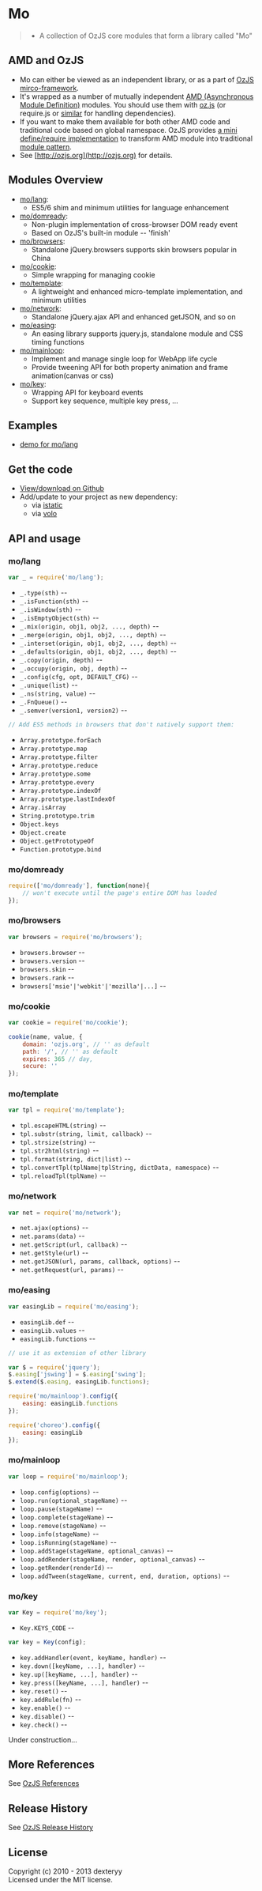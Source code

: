 <!---
layout: intro
title: Mo
-->

# Mo

> * A collection of OzJS core modules that form a library called "Mo" 

## AMD and OzJS

* Mo can either be viewed as an independent library, or as a part of [OzJS mirco-framework](http://ozjs.org/#framework).
* It's wrapped as a number of mutually independent [AMD (Asynchronous Module Definition)](https://github.com/amdjs/amdjs-api/wiki/AMD) modules. You should use them with [oz.js](http://ozjs.org/#start) (or require.js or [similar](http://wiki.commonjs.org/wiki/Implementations) for handling dependencies). 
* If you want to make them available for both other AMD code and traditional code based on global namespace. OzJS provides [a mini define/require implementation](http://ozjs.org/examples/adapter/) to transform AMD module into traditional [module pattern](http://www.adequatelygood.com/2010/3/JavaScript-Module-Pattern-In-Depth).
* See [http://ozjs.org](http://ozjs.org) for details.

## Modules Overview

* [mo/lang](https://github.com/dexteryy/mo/blob/master/lang.js): 
    * ES5/6 shim and minimum utilities for language enhancement
* [mo/domready](https://github.com/dexteryy/mo/blob/master/domready.js): 
    * Non-plugin implementation of cross-browser DOM ready event
    * Based on OzJS's built-in module -- 'finish'
* [mo/browsers](https://github.com/dexteryy/mo/blob/master/browsers.js): 
    * Standalone jQuery.browsers supports skin browsers popular in China 
* [mo/cookie](https://github.com/dexteryy/mo/blob/master/cookie.js): 
    * Simple wrapping for managing cookie 
* [mo/template](https://github.com/dexteryy/mo/blob/master/template.js): 
    * A lightweight and enhanced micro-template implementation, and minimum utilities
* [mo/network](https://github.com/dexteryy/mo/blob/master/network.js): 
    * Standalone jQuery.ajax API and enhanced getJSON, and so on
* [mo/easing](https://github.com/dexteryy/mo/blob/master/easing.js): 
    * An easing library supports jquery.js, standalone module and CSS timing functions
* [mo/mainloop](https://github.com/dexteryy/mo/blob/master/mainloop.js): 
    * Implement and manage single loop for WebApp life cycle
    * Provide tweening API for both property animation and frame animation(canvas or css)
* [mo/key](https://github.com/dexteryy/mo/blob/master/key.js): 
    * Wrapping API for keyboard events
    * Support key sequence, multiple key press, ...

## Examples

* [demo for mo/lang](http://ozjs.org/mo/examples/lang)

## Get the code

* [View/download on Github](https://github.com/dexteryy/moui/blob/master/)
* Add/update to your project as new dependency:
    * via [istatic](https://github.com/mockee/istatic.git)
    * via [volo](https://github.com/volojs/volo)

## API and usage

### mo/lang

```javascript 
var _ = require('mo/lang');
```

* `_.type(sth)` -- 
* `_.isFunction(sth)` -- 
* `_.isWindow(sth)` -- 
* `_.isEmptyObject(sth)` -- 
* `_.mix(origin, obj1, obj2, ..., depth)` -- 
* `_.merge(origin, obj1, obj2, ..., depth)` -- 
* `_.interset(origin, obj1, obj2, ..., depth)` -- 
* `_.defaults(origin, obj1, obj2, ..., depth)` -- 
* `_.copy(origin, depth)` -- 
* `_.occupy(origin, obj, depth)` -- 
* `_.config(cfg, opt, DEFAULT_CFG)` -- 
* `_.unique(list)` -- 
* `_.ns(string, value)` -- 
* `_.FnQueue()` -- 
* `_.semver(version1, version2)` -- 

```javascript 
// Add ES5 methods in browsers that don't natively support them:
```

* `Array.prototype.forEach`
* `Array.prototype.map`
* `Array.prototype.filter`
* `Array.prototype.reduce`
* `Array.prototype.some`
* `Array.prototype.every`
* `Array.prototype.indexOf`
* `Array.prototype.lastIndexOf`
* `Array.isArray`
* `String.prototype.trim`
* `Object.keys`
* `Object.create`
* `Object.getPrototypeOf`
* `Function.prototype.bind`

### mo/domready

```javascript 
require(['mo/domready'], function(none){
    // won't execute until the page's entire DOM has loaded
});
```

### mo/browsers

```javascript 
var browsers = require('mo/browsers');
```

* `browsers.browser` --
* `browsers.version` -- 
* `browsers.skin` -- 
* `browsers.rank` -- 
* `browsers['msie'|'webkit'|'mozilla'|...]` --

### mo/cookie

```javascript 
var cookie = require('mo/cookie');

cookie(name, value, {
    domain: 'ozjs.org', // '' as default
    path: '/', // '' as default
    expires: 365 // day,
    secure: ''
});
```

### mo/template

```javascript 
var tpl = require('mo/template');
```

* `tpl.escapeHTML(string)` -- 
* `tpl.substr(string, limit, callback)` -- 
* `tpl.strsize(string)` -- 
* `tpl.str2html(string)` -- 
* `tpl.format(string, dict|list)` -- 
* `tpl.convertTpl(tplName|tplString, dictData, namespace)` -- 
* `tpl.reloadTpl(tplName)` -- 

### mo/network

```javascript 
var net = require('mo/network');
```

* `net.ajax(options)` -- 
* `net.params(data)` -- 
* `net.getScript(url, callback)` -- 
* `net.getStyle(url)` -- 
* `net.getJSON(url, params, callback, options)` -- 
* `net.getRequest(url, params)` -- 

### mo/easing

```javascript 
var easingLib = require('mo/easing');
```

* `easingLib.def` -- 
* `easingLib.values` -- 
* `easingLib.functions` -- 

```javascript 
// use it as extension of other library

var $ = require('jquery');
$.easing['jswing'] = $.easing['swing'];
$.extend($.easing, easingLib.functions);

require('mo/mainloop').config({
    easing: easingLib.functions
});

require('choreo').config({
    easing: easingLib
});
```

### mo/mainloop

```javascript 
var loop = require('mo/mainloop');
```

* `loop.config(options)` -- 
* `loop.run(optional_stageName)` -- 
* `loop.pause(stageName)` -- 
* `loop.complete(stageName)` -- 
* `loop.remove(stageName)` -- 
* `loop.info(stageName)` -- 
* `loop.isRunning(stageName)` -- 
* `loop.addStage(stageName, optional_canvas)` -- 
* `loop.addRender(stageName, render, optional_canvas)` -- 
* `loop.getRender(renderId)` -- 
* `loop.addTween(stageName, current, end, duration, options)` -- 

### mo/key

```javascript 
var Key = require('mo/key');
```

* `Key.KEYS_CODE` -- 

```javascript 
var key = Key(config);
```

* `key.addHandler(event, keyName, handler)` -- 
* `key.down([keyName, ...], handler)` -- 
* `key.up([keyName, ...], handler)` -- 
* `key.press([keyName, ...], handler)` -- 
* `key.reset()` -- 
* `key.addRule(fn)` -- 
* `key.enable()` -- 
* `key.disable()` -- 
* `key.check()` -- 

Under construction...

## More References

See [OzJS References](http://ozjs.org/#ref)

## Release History

See [OzJS Release History](http://ozjs.org/#release)

## License

Copyright (c) 2010 - 2013 dexteryy  
Licensed under the MIT license.


